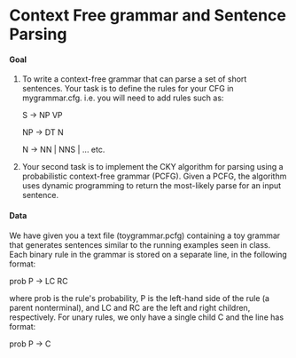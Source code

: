 # Context Free grammar and Sentence Parsing

#### Goal

1. To write a context-free grammar that can parse a set of short sentences. Your
task is to define the rules for your CFG in mygrammar.cfg. i.e. you will need to add rules such as:

    S -> NP VP 

    NP -> DT N

    N -> NN | NNS | ...
    etc.

2. Your second task is to implement the CKY algorithm for parsing using a probabilistic context-free grammar (PCFG). Given a PCFG, the algorithm uses dynamic programming to return the most-likely parse for an input sentence.

#### Data
We have given you a text file (toygrammar.pcfg) containing a toy grammar that generates sentences similar to the running examples seen in class. Each binary rule in the grammar is stored on a separate line, in the following format:

prob P -> LC RC

where prob is the rule's probability, P is the left-hand side of the rule (a parent nonterminal), and LC and
RC are the left and right children, respectively.
For unary rules, we only have a single child C and the line has format:

prob P -> C
